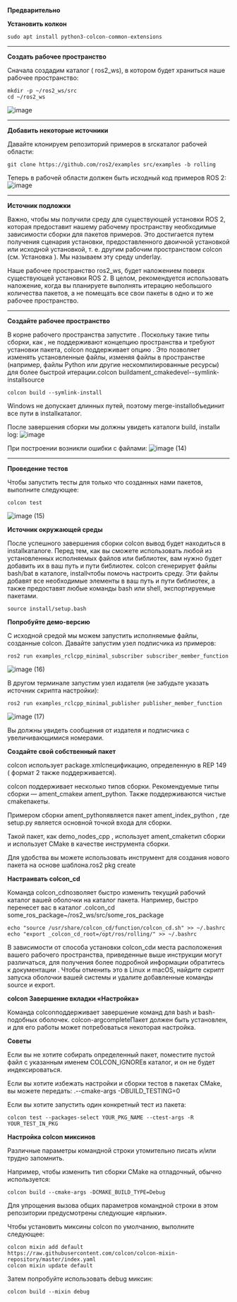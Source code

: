 **Предварительно**

**Установить колкон**

```
sudo apt install python3-colcon-common-extensions
```
---

**Создать рабочее пространство**

Сначала создадим каталог ( ros2_ws), в котором будет храниться наше рабочее пространство:

```
mkdir -p ~/ros2_ws/src
cd ~/ros2_ws
```
![image](https://github.com/user-attachments/assets/e97d11f5-64d9-4056-a74d-f64fcc94c001)

---

**Добавить некоторые источники**

Давайте клонируем репозиторий примеров в srcкаталог рабочей области:
```
git clone https://github.com/ros2/examples src/examples -b rolling
```
Теперь в рабочей области должен быть исходный код примеров ROS 2:
![image](https://github.com/user-attachments/assets/1a48127d-18d0-4e08-8fe3-c52f0afb0927)

---

**Источник подложки**

Важно, чтобы мы получили среду для существующей установки ROS 2, которая предоставит нашему рабочему пространству необходимые зависимости сборки для пакетов примеров. Это достигается путем получения сценария установки, предоставленного двоичной установкой или исходной установкой, т. е. другим рабочим пространством colcon (см. Установка ). Мы называем эту среду underlay.

Наше рабочее пространство ros2_ws, будет наложением поверх существующей установки ROS 2. В целом, рекомендуется использовать наложение, когда вы планируете выполнять итерацию небольшого количества пакетов, а не помещать все свои пакеты в одно и то же рабочее пространство.

---

**Создайте рабочее пространство**

В корне рабочего пространства запустите . Поскольку такие типы сборки, как , не поддерживают концепцию пространства и требуют установки пакета, colcon поддерживает опцию . Это позволяет изменять установленные файлы, изменяя файлы в пространстве (например, файлы Python или другие нескомпилированные ресурсы) для более быстрой итерации.colcon buildament_cmakedevel--symlink-installsource

```
colcon build --symlink-install
```

Windows не допускает длинных путей, поэтому merge-installобъединит все пути в installкаталог.

После завершения сборки мы должны увидеть каталоги build, installи log:
![image](https://github.com/user-attachments/assets/8e44d091-3c28-4e8c-a2ab-7ecf409c7c28)

При построении возникли ошибки с файлами:
![image (14)](https://github.com/user-attachments/assets/7ee7b0d3-03db-483a-99c7-b3089f39a10c)

---

**Проведение тестов**

Чтобы запустить тесты для только что созданных нами пакетов, выполните следующее:
```
colcon test
```
![image (15)](https://github.com/user-attachments/assets/6e6da98c-4351-4c8c-ab41-f513311c3b43)

**Источник окружающей среды**

После успешного завершения сборки colcon вывод будет находиться в installкаталоге. Перед тем, как вы сможете использовать любой из установленных исполняемых файлов или библиотек, вам нужно будет добавить их в ваш путь и пути библиотек. colcon сгенерирует файлы bash/bat в каталоге, installчтобы помочь настроить среду. Эти файлы добавят все необходимые элементы в ваш путь и пути библиотек, а также предоставят любые команды bash или shell, экспортируемые пакетами.

```
source install/setup.bash
```

**Попробуйте демо-версию**

С исходной средой мы можем запустить исполняемые файлы, созданные colcon. Давайте запустим узел подписчика из примеров:

```
ros2 run examples_rclcpp_minimal_subscriber subscriber_member_function
```
![image (16)](https://github.com/user-attachments/assets/c6bba13e-e11c-4117-affa-2a612307f00d)

В другом терминале запустим узел издателя (не забудьте указать источник скрипта настройки):

```
ros2 run examples_rclcpp_minimal_publisher publisher_member_function
```
![image (17)](https://github.com/user-attachments/assets/18938cb0-c0ad-4a34-9c70-c43a35b64f11)

Вы должны увидеть сообщения от издателя и подписчика с увеличивающимися номерами.

**Создайте свой собственный пакет**

colcon использует package.xmlспецификацию, определенную в REP 149 ( формат 2 также поддерживается).

colcon поддерживает несколько типов сборки. Рекомендуемые типы сборки — ament_cmakeи ament_python. Также поддерживаются чистые cmakeпакеты.

Примером сборки ament_pythonявляется пакет ament_index_python , где setup.py является основной точкой входа для сборки.

Такой пакет, как demo_nodes_cpp , использует ament_cmakeтип сборки и использует CMake в качестве инструмента сборки.

Для удобства вы можете использовать инструмент для создания нового пакета на основе шаблона.ros2 pkg create

**Настраивать colcon_cd**

Команда colcon_cdпозволяет быстро изменить текущий рабочий каталог вашей оболочки на каталог пакета. Например, быстро перенесет вас в каталог .colcon_cd some_ros_package~/ros2_ws/src/some_ros_package

```
echo "source /usr/share/colcon_cd/function/colcon_cd.sh" >> ~/.bashrc
echo "export _colcon_cd_root=/opt/ros/rolling/" >> ~/.bashrc
```

В зависимости от способа установки colcon_cdи места расположения вашего рабочего пространства, приведенные выше инструкции могут различаться, для получения более подробной информации обратитесь к документации . Чтобы отменить это в Linux и macOS, найдите скрипт запуска оболочки вашей системы и удалите добавленные команды source и export.

**colcon Завершение вкладки «Настройка»**

Команда colconподдерживает завершение команд для bash и bash-подобных оболочек. colcon-argcompleteПакет должен быть установлен, и для его работы может потребоваться некоторая настройка.

**Советы**

Если вы не хотите собирать определенный пакет, поместите пустой файл с указанным именем COLCON_IGNOREв каталог, и он не будет индексироваться.

Если вы хотите избежать настройки и сборки тестов в пакетах CMake, вы можете передать: .--cmake-args -DBUILD_TESTING=0

Если вы хотите запустить один конкретный тест из пакета:

```
colcon test --packages-select YOUR_PKG_NAME --ctest-args -R YOUR_TEST_IN_PKG
```

**Настройка colcon миксинов**

Различные параметры командной строки утомительно писать и/или трудно запомнить.

Например, чтобы изменить тип сборки CMake на отладочный, обычно используется:

```
colcon build --cmake-args -DCMAKE_BUILD_TYPE=Debug
```

Для упрощения вызова общих параметров командной строки в этом репозитории предусмотрены следующие «ярлыки».

Чтобы установить миксины colcon по умолчанию, выполните следующее:

```
colcon mixin add default https://raw.githubusercontent.com/colcon/colcon-mixin-repository/master/index.yaml
colcon mixin update default
```

Затем попробуйте использовать debug миксин:
```
colcon build --mixin debug
```
